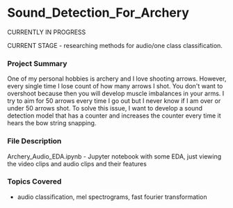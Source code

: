 # Sound_Detection_For_Archery

CURRENTLY IN PROGRESS 

CURRENT STAGE - researching methods for audio/one class classification.

### Project Summary 

One of my personal hobbies is archery and I love shooting arrows. However, every single time I lose count of how many arrows I shot. You don't want to overshoot because then you will develop muscle imbalances in your arms. I try to aim for 50 arrows every time I go out but I never know if I am over or under 50 arrows shot. To solve this issue, I want to develop a sound detection model that has a counter and increases the counter every time it hears the bow string snapping. 

### File Description 

Archery_Audio_EDA.ipynb - Jupyter notebook with some EDA, just viewing the video clips and audio clips and their features



### Topics Covered

- audio classification, mel spectrograms, fast fourier transformation 
